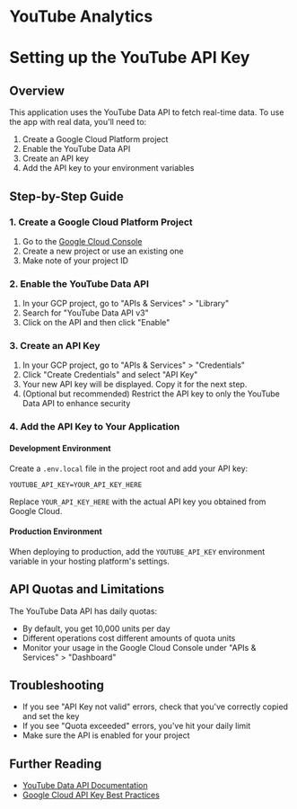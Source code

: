 # YouTube Analytics
# Setting up the YouTube API Key

## Overview

This application uses the YouTube Data API to fetch real-time data. To use the app with real data, you'll need to:

1. Create a Google Cloud Platform project
2. Enable the YouTube Data API
3. Create an API key
4. Add the API key to your environment variables

## Step-by-Step Guide

### 1. Create a Google Cloud Platform Project

1. Go to the [Google Cloud Console](https://console.cloud.google.com/)
2. Create a new project or use an existing one
3. Make note of your project ID

### 2. Enable the YouTube Data API

1. In your GCP project, go to "APIs & Services" > "Library"
2. Search for "YouTube Data API v3"
3. Click on the API and then click "Enable"

### 3. Create an API Key

1. In your GCP project, go to "APIs & Services" > "Credentials"
2. Click "Create Credentials" and select "API Key"
3. Your new API key will be displayed. Copy it for the next step.
4. (Optional but recommended) Restrict the API key to only the YouTube Data API to enhance security

### 4. Add the API Key to Your Application

#### Development Environment

Create a `.env.local` file in the project root and add your API key:

```
YOUTUBE_API_KEY=YOUR_API_KEY_HERE
```

Replace `YOUR_API_KEY_HERE` with the actual API key you obtained from Google Cloud.

#### Production Environment

When deploying to production, add the `YOUTUBE_API_KEY` environment variable in your hosting platform's settings.

## API Quotas and Limitations

The YouTube Data API has daily quotas:

- By default, you get 10,000 units per day
- Different operations cost different amounts of quota units
- Monitor your usage in the Google Cloud Console under "APIs & Services" > "Dashboard"

## Troubleshooting

- If you see "API Key not valid" errors, check that you've correctly copied and set the key
- If you see "Quota exceeded" errors, you've hit your daily limit
- Make sure the API is enabled for your project

## Further Reading

- [YouTube Data API Documentation](https://developers.google.com/youtube/v3/docs)
- [Google Cloud API Key Best Practices](https://cloud.google.com/docs/authentication/api-keys) 